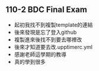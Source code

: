 ## 110-2 BDC Final Exam

- 起初我找不到複製template的連結
- 後來發現是忘了登入github
- 複製進來後找不到要去哪裡改
- 後來才知道要去改.upptimerc.yml
- 感謝老師這學期的教導
- 真的學到很多
